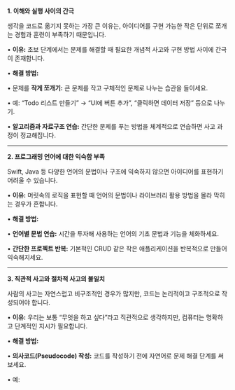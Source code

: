 
**1. 이해와 실행 사이의 간극**

생각을 코드로 옮기지 못하는 가장 큰 이유는, 아이디어를 구현 가능한 작은 단위로 쪼개는 경험과 훈련이 부족하기 때문입니다.

• **이유:** 초보 단계에서는 문제를 해결할 때 필요한 개념적 사고와 구현 방법 사이에 간극이 존재합니다.

• **해결 방법:**

• 문제를 **작게 쪼개기:** 큰 문제를 작고 구체적인 문제로 나누는 습관을 들이세요.

• 예: “Todo 리스트 만들기” → “UI에 버튼 추가”, “클릭하면 데이터 저장” 등으로 나누기.

• **알고리즘과 자료구조 연습:** 간단한 문제를 푸는 방법을 체계적으로 연습하면 사고 과정이 정교해집니다.

----

**2. 프로그래밍 언어에 대한 익숙함 부족**

Swift, Java 등 다양한 언어의 문법이나 구조에 익숙하지 않으면 아이디어를 표현하기 어려울 수 있습니다.

• **이유:** 머릿속의 로직을 표현할 때 언어의 문법이나 라이브러리 활용 방법을 몰라 막히는 경우가 흔합니다.

• **해결 방법:**

• **언어별 문법 연습:** 시간을 투자해 사용하는 언어의 기초 문법과 기능을 체화하세요.

• **간단한 프로젝트 반복:** 기본적인 CRUD 같은 작은 애플리케이션을 반복적으로 만들어 익숙해지세요.

----

**3. 직관적 사고와 절차적 사고의 불일치**


사람의 사고는 자연스럽고 비구조적인 경우가 많지만, 코드는 논리적이고 구조적으로 작성되어야 합니다.

• **이유:** 우리는 보통 “무엇을 하고 싶다”라고 직관적으로 생각하지만, 컴퓨터는 명확하고 단계적인 지시가 필요합니다.

• **해결 방법:**

• **의사코드(Pseudocode) 작성:** 코드를 작성하기 전에 자연어로 문제 해결 단계를 써 보세요.

• 예: